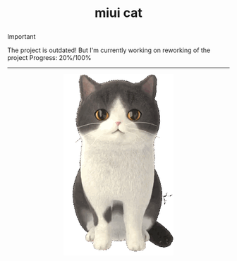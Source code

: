 # <p align="center">miui cat</p>
> [!IMPORTANT]
> The project is outdated! But I'm currently working on reworking of the project
> Progress: 20%/100%
<hr>
<p align="center">
  <img src="assets/normal/deafult.gif">
</p>
